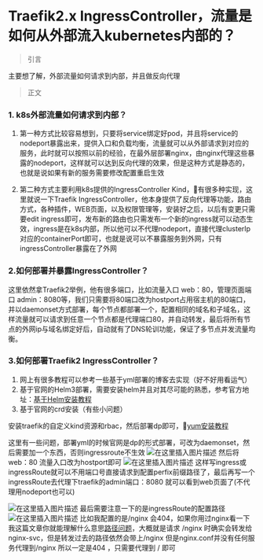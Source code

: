 # Traefik2.x IngressController，流量是如何从外部流入kubernetes内部的？

> 引言

主要想了解，外部流量如何请求到内部，并且做反向代理

> 正文

### 1. k8s外部流量如何请求到内部？
1. 第一种方式比较容易想到，只要将service绑定好pod，并且将service的nodeport暴露出来，提供入口和负载均衡，流量就可以从外部请求到对应的服务，此时就可以按照以前的经验，在最外层部署nginx，由nginx代理这些暴露的nodeport，这样就可以达到反向代理的效果，但是这种方式是静态的，也就是说如果有新的服务需要修改配置重启生效

2. 第二种方式主要利用k8s提供的IngressController Kind，有很多种实现，这里就说一下Traefik IngressController，他本身提供了反向代理等功能，路由方式，各种插件，WEB页面，以及权限管理等，安装好之后，以后有变更只需要edit ingress即可，发布新的路由也只需发布一个新的ingress就可以动态生效，ingress是在k8s内部，所以他可以不代理nodeport，直接代理clusterIp对应的containerPort即可，也就是说可以不暴露服务到外网，只有ingressController暴露在了外网
### 2.如何部署并暴露IngressController？
这里依然拿Traefik2举例，他有很多端口，比如流量入口 web：80，管理页面端口 admin：8080等，我们只需要将80端口改为hostport占用宿主机的80端口，并以daemonset方式部署，每个节点都部署一个，配置相同的域名和子域名，这样流量就可以请求到任意一个节点都是代理端口80，并自动转发，最后将所有节点的外网ip与域名绑定好后，自动就有了DNS轮训功能，保证了多节点并发流量均衡。
### 3.如何部署Traefik2 IngressController？
1.  网上有很多教程可以参考一些基于yml部署的博客去实现（好不好用看运气）
2.  基于官网的Helm3部署，需要安装helm并且对其尽可能的熟悉，参考官方地址：[基于Helm安装教程](https://doc.traefik.io/traefik/getting-started/install-traefik/)
3.  基于官网的crd安装（有些小问题）

安装traefik的自定义kind资源和rbac，然后部署dp即可，[yum安装教程](https://doc.traefik.io/traefik/routing/providers/kubernetes-crd/)

这里有一些问题，部署yml的时候官网是dp的形式部署，可改为daemonset，然后需要加一个东西，否则ingressroute不生效
![在这里插入图片描述](https://img-blog.csdnimg.cn/20201119180928468.png?x-oss-process=image/watermark,type_ZmFuZ3poZW5naGVpdGk,shadow_10,text_aHR0cHM6Ly9ibG9nLmNzZG4ubmV0L0RheV9EYXlfTm9fQnVn,size_16,color_FFFFFF,t_70#pic_center)
然后将web：80 流量入口改为hostport即可
![在这里插入图片描述](https://img-blog.csdnimg.cn/20201119181057593.png?x-oss-process=image/watermark,type_ZmFuZ3poZW5naGVpdGk,shadow_10,text_aHR0cHM6Ly9ibG9nLmNzZG4ubmV0L0RheV9EYXlfTm9fQnVn,size_16,color_FFFFFF,t_70#pic_center)
这样写ingress或ingressRoute就可以不用端口号直接请求到配置perfix前缀路径了，最后再写一个ingressRoute去代理下traefik的admin端口：8080 就可以看到web页面了(不代理用nodeport也可以)

![在这里插入图片描述](https://img-blog.csdnimg.cn/20201119181305458.png?x-oss-process=image/watermark,type_ZmFuZ3poZW5naGVpdGk,shadow_10,text_aHR0cHM6Ly9ibG9nLmNzZG4ubmV0L0RheV9EYXlfTm9fQnVn,size_16,color_FFFFFF,t_70#pic_center)
最后需要注意一下的是ingressRoute的配置路径
![在这里插入图片描述](https://img-blog.csdnimg.cn/20201119181430467.png?x-oss-process=image/watermark,type_ZmFuZ3poZW5naGVpdGk,shadow_10,text_aHR0cHM6Ly9ibG9nLmNzZG4ubmV0L0RheV9EYXlfTm9fQnVn,size_16,color_FFFFFF,t_70#pic_center)
比如我配置的是/nginx 会404，如果你用过nginx看一下我这篇文章你就能理解什么意思[路径问题](https://blog.csdn.net/Day_Day_No_Bug/article/details/103571592)，大概就是请求 /nginx 时确实会转发给nginx-svc，但是转发过去的路径依然会带上/nginx 但是nginx.conf并没有任何服务代理到/nginx 所以一定是404 ，只需要代理到 / 即可